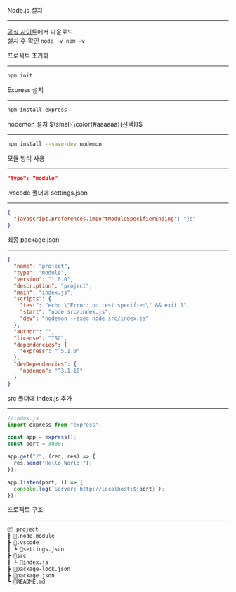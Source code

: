 Node.js 설치

---

[공식 사이트](https://nodejs.org/)에서 다운로드  
 설치 후 확인
`node -v npm -v`

프로젝트 초기화

---

```bash
npm init
```

Express 설치

---

```bash
npm install express
```

nodemon 설치 $\small{\color{#aaaaaa}(선택)}$

---

```bash
npm install --save-dev nodemon
```

모듈 방식 사용

---

```json
"type": "module"
```

.vscode 폴더에
settings.json

---

```json
{
  "javascript.preferences.importModuleSpecifierEnding": "js"
}
```

최종 package.json

---

```json
{
  "name": "project",
  "type": "module",
  "version": "1.0.0",
  "description": "project",
  "main": "index.js",
  "scripts": {
    "test": "echo \"Error: no test specified\" && exit 1",
    "start": "node src/index.js",
    "dev": "nodemon --exec node src/index.js"
  },
  "author": "",
  "license": "ISC",
  "dependencies": {
    "express": "^5.1.0"
  },
  "devDependencies": {
    "nodemon": "^3.1.10"
  }
}
```

src 폴더에
index.js 추가

---

```js
//index.js
import express from "express";

const app = express();
const port = 3000;

app.get("/", (req, res) => {
  res.send("Hello World!");
});

app.listen(port, () => {
  console.log(`Server: http://localhost:${port}`);
});
```

프로젝트 구조

---

```markdown
📦 project
┣ 📂.node_module
┣ 📂.vscode
┃ ┗ 📜settings.json
┣ 📂src
┃ ┗ 📜index.js
┣ 📜package-lock.json
┣ 📜package.json
┗ 📜README.md
```
